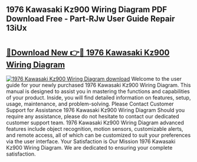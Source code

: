 ## 1976 Kawasaki Kz900 Wiring Diagram PDF Download Free - Part-RJw User Guide Repair 13iUx

# <h2><a href="http://dfqu417.blite.top/?on=1976+Kawasaki+Kz900+Wiring+Diagram">🔗Download New 👉🔴 1976 Kawasaki Kz900 Wiring Diagram</a></h2>

[![1976 Kawasaki Kz900 Wiring Diagram download](https://i.imgur.com/lujVjoI.png)](http://dfqu417.blite.top/?on=1976+Kawasaki+Kz900+Wiring+Diagram)
Welcome to the user guide for your newly purchased 1976 Kawasaki Kz900 Wiring Diagram. This manual is designed to assist you in mastering the functions and capabilities of your product. Inside, you will find detailed information on features, setup, usage, maintenance, and problem-solving. Please Contact Customer Support for Assistance 1976 Kawasaki Kz900 Wiring Diagram Should you require any assistance, please do not hesitate to contact our dedicated customer support team. 1976 Kawasaki Kz900 Wiring Diagram advanced features include object recognition, motion sensors, customizable alerts, and remote access, all of which can be customized to suit your preferences via the user interface. Your Satisfaction is Our Mission 1976 Kawasaki Kz900 Wiring Diagram. We are dedicated to ensuring your complete satisfaction.
